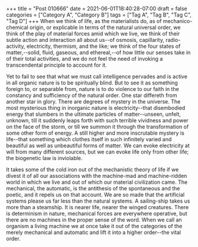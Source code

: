 +++
title = "Post 010666"
date = 2021-06-01T18:40:28-07:00
draft = false
categories = ["Category A", "Category B"]
tags = ["Tag A", "Tag B", "Tag C", "Tag D"]
+++
When we think of life, as the materialists do, as of mechanico-chemical origin, or explicable in terms of the natural universal order, we think of the play of material forces amid which we live, we think of their subtle action and interaction all about us--of osmosis, capillarity, radio-activity, electricity, thermism, and the like; we think of the four states of matter,--solid, fluid, gaseous, and ethereal,--of how little our senses take in of their total activities, and we do not feel the need of invoking a transcendental principle to account for it.

Yet to fail to see that what we must call intelligence pervades and is active in all organic nature is to be spiritually blind. But to see it as something foreign to, or separable from, nature is to do violence to our faith in the constancy and sufficiency of the natural order. One star differeth from another star in glory. There are degrees of mystery in the universe. The most mysterious thing in inorganic nature is electricity--that disembodied energy that slumbers in the ultimate particles of matter--unseen, unfelt, unknown, till it suddenly leaps forth with such terrible vividness and power on the face of the storm, or till we summon it through the transformation of some other form of energy. A still higher and more inscrutable mystery is life--that something which clothes itself in such infinitely varied and beautiful as well as unbeautiful forms of matter. We can evoke electricity at will from many different sources, but we can evoke life only from other life; the biogenetic law is inviolable.

It takes some of the cold iron out of the mechanistic theory of life if we divest it of all our associations with the machine-mad and machine-ridden world in which we live and out of which our material civilization came. The mechanical, the automatic, is the antithesis of the spontaneous and the poetic, and it repels us on that account. We are so made that the artificial systems please us far less than the natural systems. A sailing-ship takes us more than a steamship. It is nearer life, nearer the winged creatures. There is determinism in nature, mechanical forces are everywhere operative, but there are no machines in the proper sense of the word. When we call an organism a living machine we at once take it out of the categories of the merely mechanical and automatic and lift it into a higher order--the vital order.
